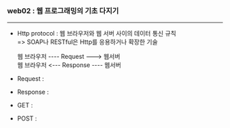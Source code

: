 ### web02 : 웹 프로그래밍의 기초 다지기
---

  - Http protocol : 웹 브라우저와 웹 서버 사이의 데이터 통신 규칙 </br>
    => SOAP나 RESTful은 Http를 응용하거나 확장한 기술
  
    웹 브라우저 ---- Request ---> 웹서버 </br>
    웹 브라우저 <--- Response ---- 웹서버
    
  - Request :
  - Response :
  - GET : 
  - POST :
